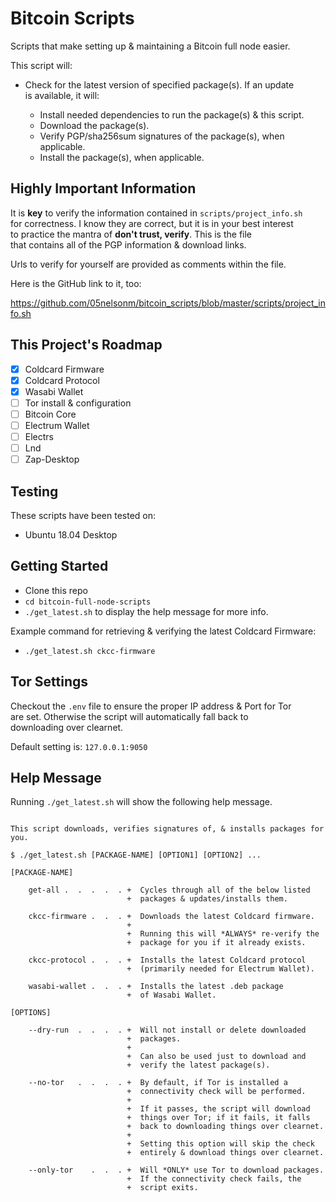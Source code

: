 Bitcoin Scripts  
=  
Scripts that make setting up & maintaining a Bitcoin full node easier.  

This script will: 

- Check for the latest version of specified package(s). If an update  
  is available, it will:  

  - Install needed dependencies to run the package(s) & this script.  
  - Download the package(s).  
  - Verify PGP/sha256sum signatures of the package(s), when applicable.  
  - Install the package(s), when applicable.

## Highly Important Information  
It is **key** to verify the information contained in `scripts/project_info.sh`  
for correctness. I know they are correct, but it is in your best interest  
to practice the mantra of **don't trust, verify**. This is the file  
that contains all of the PGP information & download links.  

Urls to verify for yourself are provided as comments within the file.  

Here is the GitHub link to it, too:  

https://github.com/05nelsonm/bitcoin_scripts/blob/master/scripts/project_info.sh

## This Project's Roadmap
* [x] Coldcard Firmware
* [x] Coldcard Protocol
* [x] Wasabi Wallet
* [ ] Tor install & configuration
* [ ] Bitcoin Core
* [ ] Electrum Wallet
* [ ] Electrs
* [ ] Lnd
* [ ] Zap-Desktop

## Testing  
These scripts have been tested on:  

- Ubuntu 18.04 Desktop  

## Getting Started
- Clone this repo  
- `cd bitcoin-full-node-scripts`  
- `./get_latest.sh` to display the help message for more info.  

Example command for retrieving & verifying the latest Coldcard Firmware:  

- `./get_latest.sh ckcc-firmware`


## Tor Settings  
Checkout the `.env` file to ensure the proper IP address & Port for Tor  
are set. Otherwise the script will automatically fall back to  
downloading over clearnet.  

Default setting is: `127.0.0.1:9050`  

## Help Message  
Running `./get_latest.sh` will show the following help message.  

```

This script downloads, verifies signatures of, & installs packages for you.

$ ./get_latest.sh [PACKAGE-NAME] [OPTION1] [OPTION2] ...

[PACKAGE-NAME]

    get-all .  .  .  .  . +  Cycles through all of the below listed
                          +  packages & updates/installs them.

    ckcc-firmware .  .  . +  Downloads the latest Coldcard firmware.
                          +
                          +  Running this will *ALWAYS* re-verify the
                          +  package for you if it already exists.

    ckcc-protocol .  .  . +  Installs the latest Coldcard protocol
                          +  (primarily needed for Electrum Wallet).

    wasabi-wallet .  .  . +  Installs the latest .deb package
                          +  of Wasabi Wallet.

[OPTIONS]

    --dry-run  .  .  .  . +  Will not install or delete downloaded
                          +  packages.
                          +
                          +  Can also be used just to download and
                          +  verify the latest package(s).

    --no-tor   .  .  .  . +  By default, if Tor is installed a
                          +  connectivity check will be performed.
                          +
                          +  If it passes, the script will download
                          +  things over Tor; if it fails, it falls
                          +  back to downloading things over clearnet.
                          +
                          +  Setting this option will skip the check
                          +  entirely & download things over clearnet.

    --only-tor    .  .  . +  Will *ONLY* use Tor to download packages.
                          +  If the connectivity check fails, the
                          +  script exits.
```
